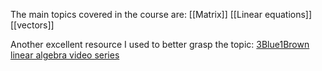 The main topics covered in the course are: 
[[Matrix]]
[[Linear equations]]
[[vectors]]


Another excellent resource I used to better grasp the topic: 
[3Blue1Brown linear algebra video series](https://www.youtube.com/watch?v=kjBOesZCoqc&list=PL0-GT3co4r2y2YErbmuJw2L5tW4Ew2O5B)
